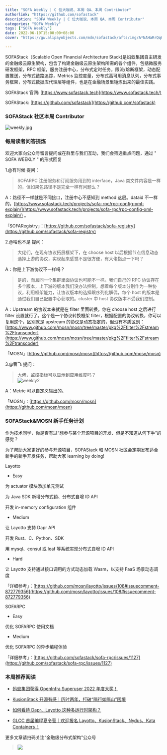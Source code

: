 ```yaml
---
title: "SOFA Weekly | C 位大咖说、本周 QA、本周 Contributor"
authorlink: "https://github.com/sofastack"
description: "SOFA Weekly | C 位大咖说、本周 QA、本周 Contributor"
categories: "SOFA Weekly"
tags: ["SOFA Weekly"]
date: 2022-06-10T15:00:00+08:00
cover: "https://gw.alipayobjects.com/mdn/sofastack/afts/img/A*NAHaRrQqGzAAAAAAAAAAAAAAARQnAQ"

---
```


SOFAStack（Scalable Open Financial Architecture Stack)是蚂蚁集团自主研发的金融级云原生架构，包含了构建金融级云原生架构所需的各个组件，包括微服务研发框架，RPC 框架，服务注册中心，分布式定时任务，限流/熔断框架，动态配置推送，分布式链路追踪，Metrics 监控度量，分布式高可用消息队列，分布式事务框架，分布式数据库代理层等组件，也是在金融场景里锤炼出来的最佳实践。

SOFAStack 官网: [https://www.sofastack.tech](https://www.sofastack.tech/)

SOFAStack: [https://github.com/sofastack](https://github.com/sofastack)

### SOFAStack 社区本周 Contributor

![weekly.jpg](https://gw.alipayobjects.com/mdn/rms_1c90e8/afts/img/A*izghQqcGhusAAAAAAAAAAAAAARQnAQ)

### 每周读者问答提炼

欢迎大家向公众号留言提问或在群里与我们互动，我们会筛选重点问题，通过 " SOFA WEEKLY " 的形式回复

1.@有时候 提问：

> SOFARPC 注册服务和订阅服务用到的 interface，Java 类文件内容是一样的，但如果包路径不是完全一样有问题么？

A：路径不一样就是不同接口，注册中心不感知到 method 这层。dataid 不一样的，[https://www.sofastack.tech/projects/sofa-rpc/rpc-config-xml-explain/](https://www.sofastack.tech/projects/sofa-rpc/rpc-config-xml-explain/) 。

「SOFARegistry」：[https://github.com/sofastack/sofa-registry](https://github.com/sofastack/sofa-registry)

2.@啥也不是 提问：

> 大佬们，在现有协议拓展框架下，在 choose host 以后根据节点信息动态选择上游的协议，实现起来感觉不是很方便，有大佬指点一下吗？

A：你是上下游协议不一样吗？

> 是的，而且同一个集群里面协议也可能不一样。我们自己的 RPC 协议存在多个版本，上下游的版本我们没办法控制，想着每个版本分别作为一种协议，利用框架能力，让协议版本的选择跟序列化解偶，每个 host 的版本是通过我们自己配置中心获取的。cluster 中 host 协议版本不受我们控制。

A：Upstream 的协议本来就是在 filter 里面转换，你在 choose host 之后进行 filter 设置就行了。这个是一个协议转换框架 filter，根据配置的协议转换，你可以复用这个，区别就是 upstream 的协议是动态指定的，但没有本质区别：[https://www.github.com/mosn/mosn/tree/master/pkg%2Ffilter%2Fstream%2Ftranscoder](https://www.github.com/mosn/mosn/tree/master/pkg%2Ffilter%2Fstream%2Ftranscoder)

「MOSN」[https://github.com/mosn/mosn](https://github.com/mosn/mosn)

3.@曹飞 提问：

> 大佬，监控指标可以显示到应用维度吗？<br/>
![weekly2](https://gw.alipayobjects.com/mdn/rms_1c90e8/afts/img/A*GAOBTp1WtUoAAAAAAAAAAAAAARQnAQ)

A：Metric 可以自定义输出的。

「MOSN」：[https://github.com/mosn/mosn](https://github.com/mosn/mosn)

### SOFAStack&MOSN 新手任务计划

作为技术同学，你是否有过“想参与某个开源项目的开发、但是不知道从何下手”的感觉？

为了帮助大家更好的参与开源项目，SOFAStack 和 MOSN 社区会定期发布适合新手的新手开发任务，帮助大家 learning by doing!

Layotto

- Easy

为 actuator 模块添加单元测试

为 Java SDK 新增分布式锁、分布式自增 ID API

开发 in-memory configuration 组件

- Medium

让 Layotto 支持 Dapr API

开发 Rust、C、Python、SDK

用 mysql、consul 或 leaf 等系统实现分布式自增 ID API

- Hard

让 Layotto 支持通过接口调用的方式动态加载 Wasm，以支持 FaaS 场景动态调度

「详细参考」：[https://github.com/mosn/layotto/issues/108#issuecomment-872779356](https://github.com/mosn/layotto/issues/108#issuecomment-872779356)

SOFARPC

- Easy

优化 SOFARPC 使用文档

- Medium

优化 SOFARPC 的异步编程体验

「详细参考」：[https://github.com/sofastack/sofa-rpc/issues/1127](https://github.com/sofastack/sofa-rpc/issues/1127)

### 本周推荐阅读

- [蚂蚁集团获得 OpenInfra Superuser 2022 年度大奖！](https://mp.weixin.qq.com/s?__biz=MzUzMzU5Mjc1Nw==&mid=2247510860&idx=1&sn=6b741ea8db4ccfaf30e4d793403b293c&chksm=faa34496cdd4cd805f826c0d6f61c496c539b84f1d16aa975b240a3998e5589c034651ca93fb&scene=21)

- [KusionStack 开源有感｜历时两年，打破“隔行如隔山”困境](https://mp.weixin.qq.com/s?__biz=MzUzMzU5Mjc1Nw==&mid=2247510766&idx=1&sn=16d7ab76854829ee64211dd6b9f6915c&chksm=faa34534cdd4cc223422efda8872757cb2deb73d22fe1067e9153d4b4f28508481b85649e444&scene=21)

- [如何看待 Dapr、Layotto 这种多运行时架构？](https://mp.weixin.qq.com/s?__biz=MzUzMzU5Mjc1Nw==&mid=2247510516&idx=1&sn=eff21915cd0ac1a8c8e3f126b549a605&chksm=faa3462ecdd4cf38ab6ab0c7201902fb53d54cea4865f9b7d7cdcdc7eaa00cf354d8b05e5393&scene=21)

- [GLCC 首届编程夏令营｜欢迎报名 Layotto、KusionStack、Nydus、Kata Containers！](https://mp.weixin.qq.com/s?__biz=MzUzMzU5Mjc1Nw==&mid=2247510027&idx=1&sn=43a8f240d7edd036307d0f1fdd616714&chksm=faa347d1cdd4cec7adf7762963a94617060d96decba99beffb44d5f940e5a7f076b0844c4ab0&scene=21)

更多文章请扫码关注“金融级分布式架构”公众号

> ![](https://gw.alipayobjects.com/mdn/rms_1c90e8/afts/img/A*8G5NRZ7UEToAAAAAAAAAAAAAARQnAQ)
